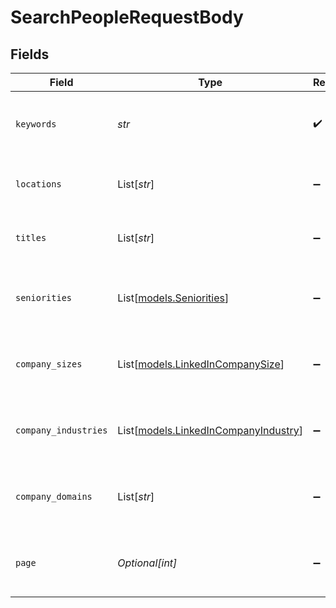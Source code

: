 # SearchPeopleRequestBody


## Fields

| Field                                                                        | Type                                                                         | Required                                                                     | Description                                                                  |
| ---------------------------------------------------------------------------- | ---------------------------------------------------------------------------- | ---------------------------------------------------------------------------- | ---------------------------------------------------------------------------- |
| `keywords`                                                                   | *str*                                                                        | :heavy_check_mark:                                                           | Keywords to search for in people profiles                                    |
| `locations`                                                                  | List[*str*]                                                                  | :heavy_minus_sign:                                                           | List of locations to filter the search                                       |
| `titles`                                                                     | List[*str*]                                                                  | :heavy_minus_sign:                                                           | List of job titles to filter the search                                      |
| `seniorities`                                                                | List[[models.Seniorities](../models/seniorities.md)]                         | :heavy_minus_sign:                                                           | List of seniority levels to filter the search                                |
| `company_sizes`                                                              | List[[models.LinkedInCompanySize](../models/linkedincompanysize.md)]         | :heavy_minus_sign:                                                           | List of company size ranges to filter the search                             |
| `company_industries`                                                         | List[[models.LinkedInCompanyIndustry](../models/linkedincompanyindustry.md)] | :heavy_minus_sign:                                                           | List of company industry tags to filter the search                           |
| `company_domains`                                                            | List[*str*]                                                                  | :heavy_minus_sign:                                                           | List of company domains to filter the search                                 |
| `page`                                                                       | *Optional[int]*                                                              | :heavy_minus_sign:                                                           | Page number for pagination (default is 1)                                    |